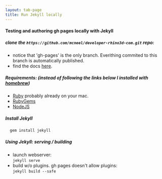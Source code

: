 ```yaml
---
layout: tab-page
title: Run Jekyll locally
---
```

#### Testing and authoring gh pages locally with Jekyll


##### clone the ```https://github.com/mcneel/developer-rhino3d-com.git``` repo:  
 - notice that 'gh-pages' is the only branch.  Everithing commited to this branch is automatically published.
 - find the docs [here](http://mcneel.github.io/developer-rhino3d-com).  

##### Requirements: (instead of following the links below I installed with [homebrew](http://brew.sh/))
 - [Ruby](http://www.ruby-lang.org/en/downloads/) probably already on your mac.  
 - [RubyGems](http://rubygems.org/pages/download)  
 - [NodeJS](NodeJS)  

##### Install Jekyll  
 ```bash
   gem install jekyll
 ```

##### Using Jekyll: serving / building
  - launch webserver:  
    ```jekyll serve```
  - build w/o plugins.  gh pages doesn't allow plugins:  
    ```jekyll build --safe```
